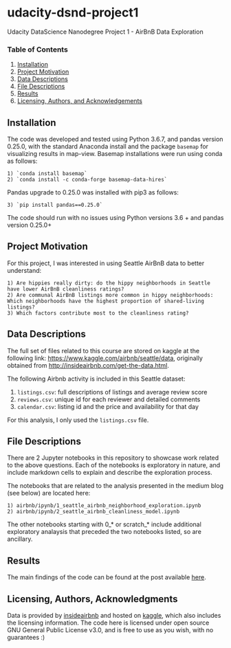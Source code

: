 # udacity-dsnd-project1
Udacity DataScience Nanodegree Project 1 - AirBnB Data Exploration

### Table of Contents

1. [Installation](#installation)
2. [Project Motivation](#motivation)
3. [Data Descriptions](#data)
4. [File Descriptions](#files)
5. [Results](#results)
6. [Licensing, Authors, and Acknowledgements](#licensing)

## Installation <a name="installation"></a>

The code was developed and tested using Python 3.6.7, and pandas version 0.25.0, with the standard Anaconda install and the package `basemap` for visualizing results in map-view.
Basemap installations were run using conda as follows:
    
    1) `conda install basemap`
    2) `conda install -c conda-forge basemap-data-hires`
    
Pandas upgrade to 0.25.0 was installed with pip3 as follows:
    
    3) `pip install pandas==0.25.0`
    
The code should run with no issues using Python versions 3.6 + and pandas version 0.25.0+

## Project Motivation<a name="motivation"></a>

For this project, I was interested in using Seattle AirBnB data to better understand:

    1) Are hippies really dirty: do the hippy neighborhoods in Seattle have lower AirBnB cleanliness ratings?
    2) Are communal AirBnB listings more common in hippy neighborhoods: Which neighborhoods have the highest proportion of shared-living listings?
    3) Which factors contribute most to the cleanliness rating?

## Data Descriptions <a name="data"></a>

The full set of files related to this course are stored on kaggle at the following link: https://www.kaggle.com/airbnb/seattle/data, originally obtained from http://insideairbnb.com/get-the-data.html.

The following Airbnb activity is included in this Seattle dataset:

  1) `listings.csv`: full descriptions of listings and average review score
  2) `reviews.csv`: unique id for each reviewer and detailed comments
  3) `calendar.csv`: listing id and the price and availability for that day
  
  For this analysis, I only used the `listings.csv` file.

## File Descriptions <a name="files"></a>

There are 2 Jupyter notebooks in this repository to showcase work related to the above questions.  Each of the notebooks is exploratory in nature, and include markdown cells to explain and describe the exploration process.  

The notebooks that are related to the analysis presented in the medium blog (see below) are located here:

    1) airbnb/ipynb/1_seattle_airbnb_neighborhood_exploration.ipynb
    2) airbnb/ipynb/2_seattle_airbnb_cleanliness_model.ipynb

The other notebooks starting with 0_* or scratch_* include additional exploratory analaysis that preceded the two notebooks listed, so are ancillary. 

## Results<a name="results"></a>

The main findings of the code can be found at the post available [here](https://medium.com/@bridgethass/whered-the-hippies-go-aee4b0876dc7?sk=de76f5fbe027d3635c9fb8d50e5fbfcc).

## Licensing, Authors, Acknowledgments <a name="licensing"></a>

Data is provided by [insideairbnb](http://insideairbnb.com/get-the-data.html) and hosted on [kaggle](https://www.kaggle.com/airbnb/seattle/data), which also includes the licensing information. The code here is licensed under open source GNU General Public License v3.0, and is free to use as you wish, with no guarantees :)
